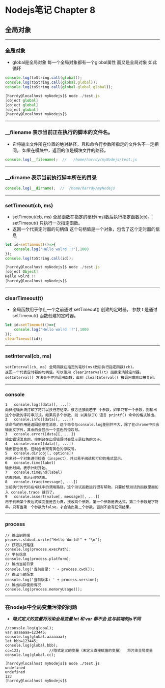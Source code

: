 # Nodejs笔记 Chapter 8
## 全局对象

***
### 全局对象
* global是全局对象 每一个全局对象都有一个global属性  而又是全局对象  如此循环
```js
console.log(toString.call(global));
console.log(toString.call(global.global));
console.log(toString.call(global.global.global));

[harrdy@localhost myNodejs]$ node ./test.js
[object global]
[object global]
[object global]
[harrdy@localhost myNodejs]$
```

***
###  __filename 表示当前正在执行的脚本的文件名。
* 它将输出文件所在位置的绝对路径，且和命令行参数所指定的文件名不一定相同。 如果在模块中，返回的值是模块文件的路径。
```js
console.log(__filename);  //   /home/harrdy/myNodejs/test.js
```

***
### __dirname 表示当前执行脚本所在的目录
```js
console.log(__dirname);  //  /home/harrdy/myNodejs
```

***
### setTimeout(cb, ms)
* setTimeout(cb, ms) 全局函数在指定的毫秒(ms)数后执行指定函数(cb)。：setTimeout() 只执行一次指定函数。
* 返回一个代表定时器的句柄值  这个句柄值是一个对象，包含了这个定时器的信息
```js
let id=setTimeout(()=>{
    console.log("Hello wolrd !!"),1000
});
console.log(toString.call(id));

[harrdy@localhost myNodejs]$ node ./test.js
[object Object]
Hello wolrd !!
[harrdy@localhost myNodejs]$
```

***
### clearTimeout(t)
* 全局函数用于停止一个之前通过 setTimeout() 创建的定时器。 参数 t 是通过 setTimeout() 函数创建的定时器。
```js
let id=setTimeout(()=>{
    console.log("Hello wolrd !!"),1000
});
clearTimeout(id);
```

***
### setInterval(cb, ms)
```
setInterval(cb, ms) 全局函数在指定的毫秒(ms)数后执行指定函数(cb)。
返回一个代表定时器的句柄值。可以使用 clearInterval(t) 函数来清除定时器。
setInterval() 方法会不停地调用函数，直到 clearInterval() 被调用或窗口被关闭。
```

***
### console
```
1	console.log([data][, ...])
向标准输出流打印字符并以换行符结束。该方法接收若干 个参数，如果只有一个参数，则输出这个参数的字符串形式。如果有多个参数，则 以类似于C 语言 printf() 命令的格式输出。
2	console.info([data][, ...])
该命令的作用是返回信息性消息，这个命令与console.log差别并不大，除了在chrome中只会输出文字外，其余的会显示一个蓝色的惊叹号。
3	console.error([data][, ...])
输出错误消息的。控制台在出现错误时会显示是红色的叉子。
4	console.warn([data][, ...])
输出警告消息。控制台出现有黄色的惊叹号。
5	console.dir(obj[, options])
用来对一个对象进行检查（inspect），并以易于阅读和打印的格式显示。
6	console.time(label)
输出时间，表示计时开始。
7	console.timeEnd(label)
结束时间，表示计时结束。
8	console.trace(message[, ...])
当前执行的代码在堆栈中的调用路径，这个测试函数运行很有帮助，只要给想测试的函数里面加入 console.trace 就行了。
9	console.assert(value[, message][, ...])
用于判断某个表达式或变量是否为真，接收两个参数，第一个参数是表达式，第二个参数是字符串。只有当第一个参数为false，才会输出第二个参数，否则不会有任何结果。
```

***
### process
```
// 输出到终端
process.stdout.write("Hello World!" + "\n");
// 获取执行路径
console.log(process.execPath);
// 平台信息
console.log(process.platform);
// 输出当前目录
console.log('当前目录: ' + process.cwd());
// 输出当前版本
console.log('当前版本: ' + process.version);
// 输出内存使用情况
console.log(process.memoryUsage());
```

***
### 在nodejs中全局变量污染的问题
* ***隐式定义的变量将污染全局变量 let 和 var 都不会 这与前端的js不同***
```
//console.log(global);
var aaaaaaa=123445;
console.log(global.aaaaaaa);
let bbb=123445;
console.log(global.bbb);
cc=123;             //隐式定义的变量（未定义直接赋值的变量）  将污染全局变量
console.log(global.cc);

[harrdy@localhost myNodejs]$ node ./test.js
undefined
undefined
123
[harrdy@localhost myNodejs]$
```
